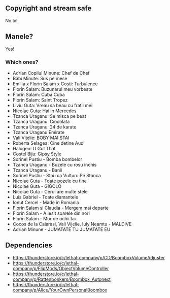 ## Copyright and stream safe

No lol

## Manele?

Yes!

### Which ones?

- Adrian Copilul Minune: Chef de Chef
- Babi Minute: Sus pe mese
- Emilia x Florin Salam x Costi: Turbulence
- Florin Salam: Buzunarul meu vorbeste
- Florin Salam: Cuba Cuba
- Florin Salam: Saint Tropez
- Liviu Guta: Vreau sa beau cu fratii mei
- Nicolae Guta: Hai in Mercedes
- Tzanca Uraganu: Se misca pe beat
- Tzanca Uraganu: Ciocolata
- Tzanca Uraganu: 24 de karate
- Tzanca Uraganu Emirate
- Vali Vijelie: BOBY MAI STAI
- Roberta Selagea: Cine detine Audi
- Halogen: U Got That
- Costel Biju: Gipsy Style
- Sorinel Pustiu - Bomba bombelor
- Tzanca Uraganu - Buzele cu rosu inchis
- Tzanca Uraganu - Banii 
- Sorinel Pustiu - Stau ca Vulturu Pe Stanca
- Nicolae Guta - Toate pozele cu tine
- Nicolae Guta - GIGOLO
- Nicolae Guta - Cerul are multe stele
- Luis Gabriel - Toate diamantele
- Ionut Cercel - Made in Romania
- Florin Salam si Claudia - Mergem mai departe
- Florin Salam - A iesit soarele din nori
- Florin  Salam  -  Mor de ochii tai
- Cocos de la Calarasi, Vali Vijelie, Iuly Neamtu - MALDIVE
- Adrian Minune - JUMATATE TU JUMATATE EU

## Dependencies
- https://thunderstore.io/c/lethal-company/p/CD/BoomboxVolumeAdjuster
- https://thunderstore.io/c/lethal-company/p/FlipMods/ObjectVolumeController
- https://thunderstore.io/c/lethal-company/p/Rattenbonkers/Boombox_Autonext
- https://thunderstore.io/c/lethal-company/p/Alice/YourOwnPersonalBoombox
